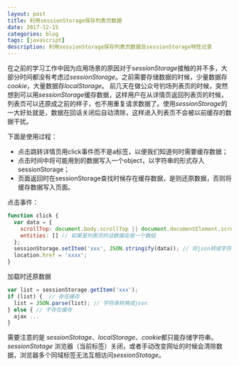 ```yaml
---
layout: post
title: 利用sessionStorage保存列表页数据
date: 2017-12-15
categories: blog
tags: [javascript]
description: 利用sessionStorage保存列表页数据及sessionStorage特性记录
---
```


在之前的学习工作中因为应用场景的原因对于*sessionStorage*接触的并不多，大部分时间都没有考虑过*sessionStorage*。之前需要存储数据的时候，少量数据存*cookie*，大量数据存*localStorage*。
前几天在做公众号钓场列表页的时候，突然想到可以用*sessionStorage*缓存数据，这样用户在从详情页返回列表页的时候，列表页可以还原成之前的样子，也不用重复请求数据了。使用*sessionStorage*的一大好处就是，数据在回话关闭后自动清除，这样进入列表页不会被以前缓存的数据干扰。

下面是使用过程：
- 点击跳转详情页用click事件而不是a标签，以便我们知道何时需要缓存数据；
- 点击时间中将可能用到的数据写入一个object，以字符串的形式存入sessionStorage；
- 页面返回时在sessionStorage查找时候存在缓存数据，是则还原数据，否则将缓存数据写入页面。

点击事件：

```javascript
function click {
  var data = {
    scrollTop: document.body.scrollTop || document.documentElement.scrollTop,
    entities: [] // 如果是列表页的话数据会是一个数组
  };
  sessionStorage.setItem('xxx', JSON.stringify(data)); // 将json转成字符串写入sessionStorage
  location.href = 'xxxx';
}

```

加载时还原数据

```javascript
var list = sessionStorage.getItem('xxx');
if (list) {  // 存在缓存
  list = JSON.parse(list); // 字符串转换成json
} else { // 不存在缓存
  ajax ...
}

```
需要注意的是 *sessionStotage*、*localStorage*、*cookie*都只能存储字符串。
*sessionStotage* 浏览器（当前标签）关闭，或者手动改变网址的时候会清除数据，浏览器多个同域标签无法互相访问*sessionStotage*。